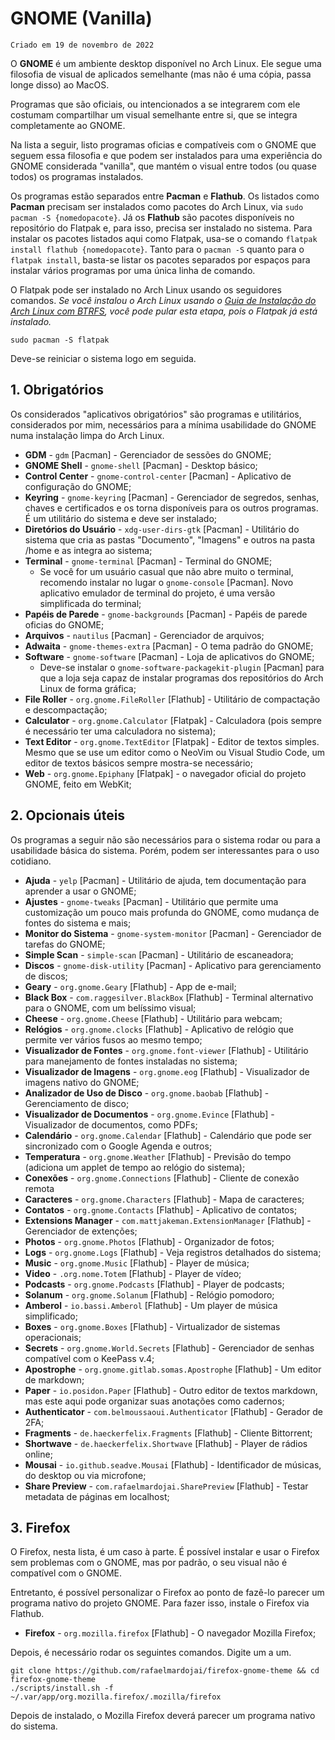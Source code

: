 # GNOME (Vanilla)
``Criado em 19 de novembro de 2022``

O **GNOME** é um ambiente desktop disponível no Arch Linux. Ele segue uma filosofia de visual de aplicados semelhante (mas não é uma cópia, passa longe disso) ao MacOS.

Programas que são oficiais, ou intencionados a se integrarem com ele costumam compartilhar um visual semelhante entre si, que se integra completamente ao GNOME.

Na lista a seguir, listo programas oficias e compatíveis com o GNOME que seguem essa filosofia e que podem ser instalados para uma experiência do GNOME considerada "vanilla", que mantém o visual entre todos (ou quase todos) os programas instalados.

Os programas estão separados entre **Pacman** e **Flathub**. Os listados como **Pacman** precisam ser instalados como pacotes do Arch Linux, via ``sudo pacman -S {nomedopacote}``. Já os **Flathub** são pacotes disponíveis no repositório do Flatpak e, para isso, precisa ser instalado no sistema. Para instalar os pacotes listados aqui como Flatpak, usa-se o comando ``flatpak install flathub {nomedopacote}``. Tanto para o ``pacman -S`` quanto para o ``flatpak install``, basta-se listar os pacotes separados por espaços para instalar vários programas por uma única linha de comando.

O Flatpak pode ser instalado no Arch Linux usando os seguidores comandos. *Se você instalou o Arch Linux usando o [Guia de Instalação do Arch Linux com BTRFS](https://github.com/henriquepicanco/guia-archlinux/blob/main/instalacao-archlinux-btrfs.md), você pode pular esta etapa, pois o Flatpak já está instalado.*

````
sudo pacman -S flatpak
````

Deve-se reiniciar o sistema logo em seguida.

## 1. Obrigatórios

Os considerados "aplicativos obrigatórios" são programas e utilitários, considerados por mim, necessários para a mínima usabilidade do GNOME numa instalação limpa do Arch Linux.

- **GDM** - ``gdm`` [Pacman] - Gerenciador de sessões do GNOME;
- **GNOME Shell** - ``gnome-shell`` [Pacman] - Desktop básico;
- **Control Center** - ``gnome-control-center`` [Pacman] - Aplicativo de configuração do GNOME;
- **Keyring** - ``gnome-keyring`` [Pacman] - Gerenciador de segredos, senhas, chaves e certificados e os torna disponíveis para os outros programas. É um utilitário do sistema e deve ser instalado;
- **Diretórios do Usuário** - ``xdg-user-dirs-gtk`` [Pacman] - Utilitário do sistema que cria as pastas "Documento", "Imagens" e outros na pasta /home e as integra ao sistema;
- **Terminal** - ``gnome-terminal`` [Pacman] - Terminal do GNOME;
    - Se você for um usuário casual que não abre muito o terminal, recomendo instalar no lugar o ``gnome-console`` [Pacman]. Novo aplicativo emulador de terminal do projeto, é uma versão simplificada do terminal;
- **Papéis de Parede** - ``gnome-backgrounds`` [Pacman] - Papéis de parede oficias do GNOME;
- **Arquivos** - ``nautilus`` [Pacman] - Gerenciador de arquivos;
- **Adwaita** - ``gnome-themes-extra`` [Pacman] - O tema padrão do GNOME;
- **Software** - ``gnome-software`` [Pacman] - Loja de aplicativos do GNOME;
    - Deve-se instalar o ``gnome-software-packagekit-plugin`` [Pacman] para que a loja seja capaz de instalar programas dos repositórios do Arch Linux de forma gráfica;
- **File Roller** - ``org.gnome.FileRoller`` [Flathub] - Utilitário de compactação e descompactação;
- **Calculator** - ``org.gnome.Calculator`` [Flatpak] - Calculadora (pois sempre é necessário ter uma calculadora no sistema);
- **Text Editor** - ``org.gnome.TextEditor`` [Flatpak] - Editor de textos simples. Mesmo que se use um editor como o NeoVim ou Visual Studio Code, um editor de textos básicos sempre mostra-se necessário;
- **Web** - ``org.gnome.Epiphany`` [Flatpak] - o navegador oficial do projeto GNOME, feito em WebKit;

## 2. Opcionais úteis

Os programas a seguir não são necessários para o sistema rodar ou para a usabilidade básica do sistema. Porém, podem ser interessantes para o uso cotidiano.

- **Ajuda** - ``yelp`` [Pacman] - Utilitário de ajuda, tem documentação para aprender a usar o GNOME;
- **Ajustes** - ``gnome-tweaks`` [Pacman] - Utilitário que permite uma customização um pouco mais profunda do GNOME, como mudança de fontes do sistema e mais;
- **Monitor do Sistema** - ``gnome-system-monitor`` [Pacman] - Gerenciador de tarefas do GNOME;
- **Simple Scan** - ``simple-scan`` [Pacman] - Utilitário de escaneadora;
- **Discos** - ``gnome-disk-utility`` [Pacman] - Aplicativo para gerenciamento de discos;
- **Geary** - ``org.gnome.Geary`` [Flathub] - App de e-mail;
- **Black Box** - ``com.raggesilver.BlackBox`` [Flathub] - Terminal alternativo para o GNOME, com um belíssimo visual;
- **Cheese** - ``org.gnome.Cheese`` [Flathub] - Utilitário para webcam;
- **Relógios** - ``org.gnome.clocks`` [Flathub] - Aplicativo de relógio que permite ver vários fusos ao mesmo tempo;
- **Visualizador de Fontes** - ``org.gnome.font-viewer`` [Flathub] - Utilitário para manejamento de fontes instaladas no sistema;
- **Visualizador de Imagens** - ``org.gnome.eog`` [Flathub] - Visualizador de imagens nativo do GNOME;
- **Analizador de Uso de Disco** - ``org.gnome.baobab`` [Flathub] - Gerenciamento de disco;
- **Visualizador de Documentos** - ``org.gnome.Evince`` [Flathub] - Visualizador de documentos, como PDFs;
- **Calendário** - ``org.gnome.Calendar`` [Flathub] - Calendário que pode ser sincronizado com o Google Agenda e outros;
- **Temperatura** - ``org.gnome.Weather`` [Flathub] - Previsão do tempo (adiciona um applet de tempo ao relógio do sistema);
- **Conexões** - ``org.gnome.Connections`` [Flathub] - Cliente de conexão remota
- **Caracteres** - ``org.gnome.Characters`` [Flathub] - Mapa de caracteres;
- **Contatos** - ``org.gnome.Contacts`` [Flathub] - Aplicativo de contatos;
- **Extensions Manager** - ``com.mattjakeman.ExtensionManager`` [Flathub] - Gerenciador de extenções;
- **Photos** - ``org.gnome.Photos`` [Flathub] - Organizador de fotos;
- **Logs** - ``org.gnome.Logs`` [Flathub] - Veja registros detalhados do sistema;
- **Music** - ``org.gnome.Music`` [Flathub] - Player de música;
- **Video** - ``.org.nome.Totem`` [Flathub] - Player de vídeo;
- **Podcasts** - ``org.gnome.Podcasts`` [Flathub] - Player de podcasts;
- **Solanum** - ``org.gnome.Solanum`` [Flathub] - Relógio pomodoro;
- **Amberol** - ``io.bassi.Amberol`` [Flathub] - Um player de música simplificado;
- **Boxes** - ``org.gnome.Boxes`` [Flathub] - Virtualizador de sistemas operacionais;
- **Secrets** - ``org.gnome.World.Secrets`` [Flathub] - Gerenciador de senhas compatível com o KeePass v.4;
- **Apostrophe** - ``org.gnome.gitlab.somas.Apostrophe`` [Flathub] - Um editor de markdown;
- **Paper** - ``io.posidon.Paper`` [Flathub] - Outro editor de textos markdown, mas este aqui pode organizar suas anotações como cadernos;
- **Authenticator** - ``com.belmoussaoui.Authenticator`` [Flathub] - Gerador de 2FA;
- **Fragments** - ``de.haeckerfelix.Fragments`` [Flathub] - Cliente Bittorrent;
- **Shortwave** - ``de.haeckerfelix.Shortwave`` [Flathub] - Player de rádios online;
- **Mousai** - ``io.github.seadve.Mousai`` [Flathub] - Identificador de músicas, do desktop ou via microfone;
- **Share Preview** - ``com.rafaelmardojai.SharePreview`` [Flathub] - Testar metadata de páginas em localhost;

## 3. Firefox

O Firefox, nesta lista, é um caso à parte. É possível instalar e usar o Firefox sem problemas com o GNOME, mas por padrão, o seu visual não é compatível com o GNOME.

Entretanto, é possível personalizar o Firefox ao ponto de fazê-lo parecer um programa nativo do projeto GNOME. Para fazer isso, instale o Firefox via Flathub.

- **Firefox** - ``org.mozilla.firefox`` [Flathub] - O navegador Mozilla Firefox;

Depois, é necessário rodar os seguintes comandos. Digite um a um.

````
git clone https://github.com/rafaelmardojai/firefox-gnome-theme && cd firefox-gnome-theme
./scripts/install.sh -f ~/.var/app/org.mozilla.firefox/.mozilla/firefox
````

Depois de instalado, o Mozilla Firefox deverá parecer um programa nativo do sistema.
